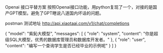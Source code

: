 Openai 接口平替方案
按照Openai接口功能，用python复现了一个，对接的是国产GPT模型。避免了GPT瞎说八道国内坏话的问题。

postman 测试地址 http://api.xiaotaai.com/v1/chat/completions

{
  "model": "紫鈊大模型",
  "messages": [
    {
      "role": "system",
      "content": "你是超级SQL大模型，优秀的数据库管理员和数据库开发者。"
    },
    {
      "role": "user",
      "content": "编写一个查询学生是否已经毕业的示例呢"
    }
  ]
}
